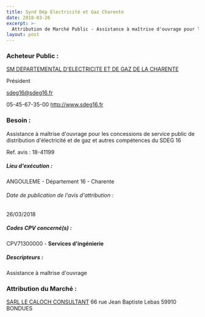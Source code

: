 ```yaml
---
title: Synd Dép Electricité et Gaz Charente
date: 2018-03-26
excerpt: >-
  Attribution de Marché Public - Assistance à maîtrise d'ouvrage pour les concessions de service public de distribution d'électricité et de gaz et autres compétences du SDEG 16
layout: post
---
```


### Acheteur Public : 
<a href="/acheteur-137/siren-251600060"> SM DEPARTEMENTAL D'ELECTRICITE ET DE GAZ DE LA CHARENTE</a><br/>

Président

sdeg16@sdeg16.fr

05-45-67-35-00
http://www.sdeg16.fr
### Besoin :

Assistance à maîtrise d'ouvrage pour les concessions de service public de distribution d'électricité et de gaz et autres compétences du SDEG 16

Ref. avis : 18-41199


##### Lieu d'exécution :

ANGOULEME - Département 16 - Charente

###### Date de publication de l'avis d'attribution : 
26/03/2018

##### Codes CPV concerné(s) :
CPV71300000 - **Services d'ingénierie** <br/>

##### Descripteurs :
Assistance à maîtrise d'ouvrage <br/>

### Attribution du Marché :
<a href="/entreprise-570/siren-519945810"> SARL LE CALOCH CONSULTANT</a>    66 rue Jean Baptiste Lebas 59910 BONDUES <br/>
